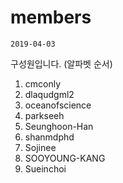 # members

`2019-04-03`

구성원입니다. (알파벳 순서)

1. cmconly
5. dlaqudgml2 
1. oceanofscience 
6. parkseeh 
2. Seunghoon-Han 
3. shanmdphd
7. Sojinee 
8. SOOYOUNG-KANG
4. Sueinchoi 

